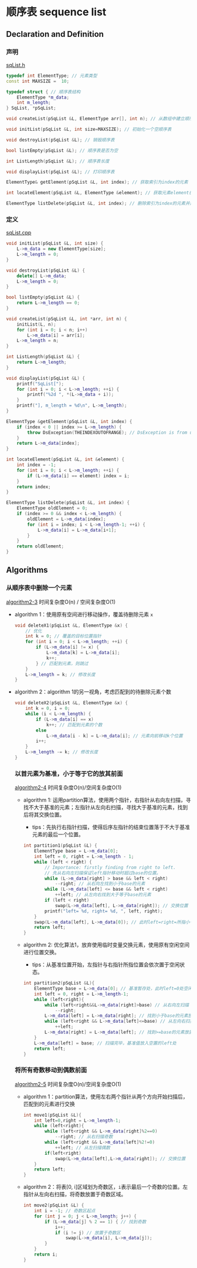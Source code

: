 # 顺序表 sequence list

## Declaration and Definition

### 声明

[sqList.h](../include/sqList.h)

```c++
typedef int ElementType; // 元素类型
const int MAXSIZE =  10;

typedef struct { // 顺序表结构
    ElementType *m_data;
    int m_length;
} SqList, *pSqList;

void createList(pSqList &L, ElementType arr[], int n); // 从数组中建立顺序表

void initList(pSqList &L, int size=MAXSIZE); // 初始化一个空顺序表

void destroyList(pSqList &L); // 销毁顺序表

bool listEmpty(pSqList &L); // 顺序表是否为空

int ListLength(pSqList &L); // 顺序表长度

void displayList(pSqList &L); // 打印顺序表

ElementType& getElement(pSqList &L, int index); // 获取索引为index的元素

int locateElement(pSqList &L, ElementType &element); // 获取元素element在顺序表中的索引，如果存在

ElementType listDelete(pSqList &L, int index); // 删除索引为index的元素并返回
```

### 定义

[sqList.cpp](../sqList.cpp)

```c++
void initList(pSqList &L, int size) {
    L->m_data = new ElementType[size];
    L->m_length = 0;
}

void destroyList(pSqList &L) {
    delete[] L->m_data;
    L->m_length = 0;
}

bool listEmpty(pSqList &L) {
    return L->m_length == 0;
}

void createList(pSqList &L, int *arr, int n) {
    initList(L, n);
    for (int i = 0; i < n; i++)
        L->m_data[i] = arr[i];
    L->m_length = n;
}

int ListLength(pSqList &L) {
    return L->m_length;
}

void displayList(pSqList &L) {
    printf("SqList[");
    for (int i = 0; i < L->m_length; ++i) {
        printf("%2d ", *(L->m_data + i));
    }
    printf("], m_length = %d\n", L->m_length);
}

ElementType &getElement(pSqList &L, int index) {
    if (index < 0 || index >= L->m_length) {
        throw DsException(THEINDEXOUTOFRANGE); // DsException is from utils/dsexception.h
    }
    return L->m_data[index];
}

int locateElement(pSqList &L, int &element) {
    int index = -1;
    for (int i = 0; i < L->m_length; ++i) {
        if (L->m_data[i] == element) index = i;
    }
    return index;
}

ElementType listDelete(pSqList &L, int index) {
    ElementType oldElement = 0;
    if (index >= 0 && index < L->m_length) {
        oldElement = L->m_data[index];
        for (int i = index; i < L->m_length-1; ++i) {
            L->m_data[i] = L->m_data[i+1];
        }
    }
    return oldElement;
}
```

## Algorithms



### 从顺序表中删除一个元素

[algorithm2-3](../algorithm2-3.cpp) 时间复杂度O(n) / 空间复杂度O(1)

- algorithm 1：使用原有空间进行移动操作，覆盖待删除元素 `x`

  ```c++
  void deleteX1(pSqList &L, ElementType &x) {
      // 优化
      int k = 0; // 覆盖的目标位置指针
      for (int i = 0; i < L->m_length; ++i) {
          if (L->m_data[i] != x) {
              L->m_data[k] = L->m_data[i];
              k++;
          } // 匹配到元素，则跳过
      }
      L->m_length = k; // 修改长度
  }
  ```

- algorithm 2：algorithm 1的另一视角，考虑匹配到的待删除元素个数

  ```C++
  void deleteX2(pSqList &L, ElementType &x) {
      int k = 0, i = 0;
      while (i < L->m_length) {
          if (L->m_data[i] == x)
              k++; // 匹配到元素的个数
          else
              L->m_data[i - k] = L->m_data[i]; // 元素向前移动k个位置
          i++;
      }
      L->m_length -= k; // 修改长度
  }
  ```

  

  ### 以首元素为基准，小于等于它的放其前面

  [algorithm2-4](../algorithm2-3.cpp) 时间复杂度O(n)/空间复杂度O(1)

  - algorithm 1: 运用partition算法，使用两个指针，右指针从右向左扫描，寻找不大于基准的元素；左指针从左向右扫描，寻找大于基准的元素，找到后将其交换位置。

    - tips：先执行右指针扫描，使得后序左指针的结束位置落于不大于基准元素的最后一个位置。

    ```C++
    int partition1(pSqList &L) {
        ElementType base = L->m_data[0];
        int left = 0, right = L->m_length - 1;
        while (left < right) {
            // Importance: firstly finding from right to left.
            // 先从右向左扫描保证left指针移动时超过base的位置。
            while (L->m_data[right] > base && left < right)
                --right; // 从右向左找到小于base的元素
            while (L->m_data[left] <= base && left < right)
                ++left; // 从左向右找到大于等于base的元素
            if (left < right)
                swap(L->m_data[left], L->m_data[right]); // 交换位置
            printf("left= %d, right= %d, ", left, right);
        }
        swap(L->m_data[left], L->m_data[0]); // 此时left=right=所指小于等于base的最后一个元素
        return left;
    }
    ```

  - algorithm 2: 优化算法1，放弃使用临时变量交换元素，使用原有空闲空间进行位置交换。

    - tips：从基准位置开始，左指针与右指针所指位置会依次置于空闲状态。

    ```C++
    int partition2(pSqList &L){
        ElementType base = L->m_data[0]; // 基准暂存处，此时left=0处空闲
        int left = 0, right = L->m_length-1;
        while (left<right){
            while (left<right&&L->m_data[right]>base) // 从右向左扫描
                --right;
            L->m_data[left] = L->m_data[right]; // 找到小于base的元素放置left处，此后right处空置
            while (left<right && L->m_data[left]<=base) // 从左向右扫描
                ++left;
            L->m_data[right] = L->m_data[left]; // 找到>=base的元素放置right处，此后left处空置
        }
        L->m_data[left] = base; // 扫描完毕，基准值放入空置的left处
        return left;
    }
    ```

  ### 将所有奇数移动到偶数前面

  [algorithm2-5](../algorithm2-5.cpp) 时间复杂度O(n)/空间复杂度O(1)

  - algorithm 1：partition算法，使用左右两个指针从两个方向开始扫描后，匹配到的元素进行交换

    ```C++
    int move1(pSqList &L){
        int left=0,right = L->m_length-1;
        while (left<right){
            while (left<right && L->m_data[right]%2==0)
                --right; // 从右扫描奇数
            while (left<right && L->m_data[left]%2!=0)
                ++left; // 从左扫描偶数
            if(left<right)
                swap(L->m_data[left],L->m_data[right]); // 交换位置
        }
        return left;
    }
    ```

  - algorithm 2：将表[0, i]区域划为奇数区，`i`表示最后一个奇数的位置。左指针从左向右扫描，将奇数放置于奇数区域。

    ```C++
    int move2(pSqList &L) {
        int i = -1; // 奇数区起点
        for (int j = 0; j < L->m_length; j++) {
            if (L->m_data[j] % 2 == 1) { // 找到奇数
                i++;
                if (i != j) // 放置于奇数区
                    swap(L->m_data[i], L->m_data[j]);
            }
        }
        return i;
    }
    ```

    

  

  